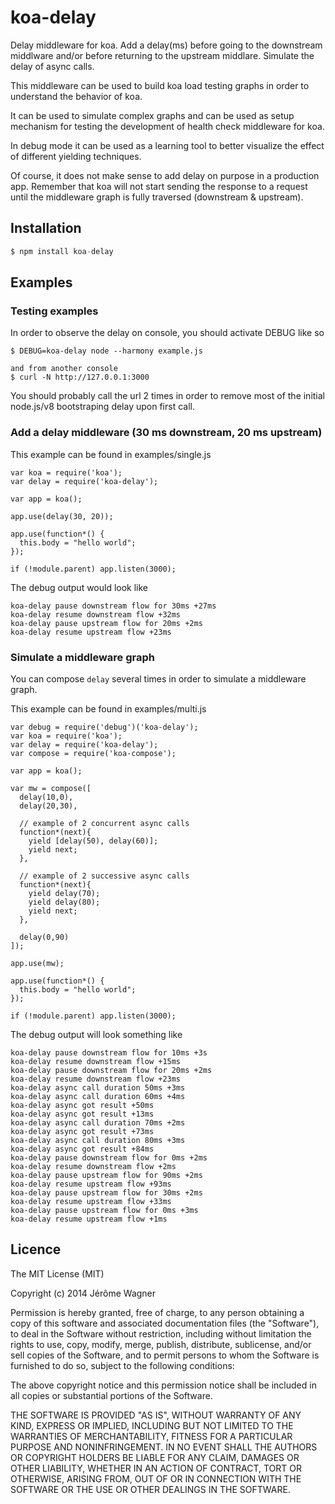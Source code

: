 # koa-delay

  Delay middleware for koa.
  Add a delay(ms) before going to the downstream middlware and/or before
  returning to the upstream middlare.
  Simulate the delay of async calls.

  This middleware can be used to build koa load testing graphs in order to understand the behavior of koa.

  It can be used to simulate complex graphs and can be used as setup mechanism for testing the development of health check middleware for koa.

  In debug mode it can be used as a learning tool to better visualize the effect of different yielding techniques.

  Of course, it does not make sense to add delay on purpose in a production app.
  Remember that koa will not start sending the response to a request until the middleware graph is fully traversed (downstream & upstream).


## Installation

```js
$ npm install koa-delay
```

## Examples

### Testing examples

In order to observe the delay on console, you should activate DEBUG like so

```
$ DEBUG=koa-delay node --harmony example.js

and from another console
$ curl -N http://127.0.0.1:3000
```

You should probably call the url 2 times in order to remove most of the initial node.js/v8 bootstraping delay upon first call.

### Add a delay middleware (30 ms downstream, 20 ms upstream)

This example can be found in examples/single.js

```
var koa = require('koa');
var delay = require('koa-delay');

var app = koa();

app.use(delay(30, 20));

app.use(function*() {
  this.body = "hello world";
});

if (!module.parent) app.listen(3000);
```

The debug output would look like

```
koa-delay pause downstream flow for 30ms +27ms
koa-delay resume downstream flow +32ms
koa-delay pause upstream flow for 20ms +2ms
koa-delay resume upstream flow +23ms
```

### Simulate a middleware graph

You can compose `delay` several times in order to simulate a middleware graph.

This example can be found in examples/multi.js

```
var debug = require('debug')('koa-delay');
var koa = require('koa');
var delay = require('koa-delay');
var compose = require('koa-compose');

var app = koa();

var mw = compose([
  delay(10,0),
  delay(20,30),

  // example of 2 concurrent async calls
  function*(next){
    yield [delay(50), delay(60)];
    yield next;
  },

  // example of 2 successive async calls
  function*(next){
    yield delay(70);
    yield delay(80);
    yield next;
  },

  delay(0,90)
]);

app.use(mw);

app.use(function*() {
  this.body = "hello world";
});

if (!module.parent) app.listen(3000);
```

The debug output will look something like

```
koa-delay pause downstream flow for 10ms +3s
koa-delay resume downstream flow +15ms
koa-delay pause downstream flow for 20ms +2ms
koa-delay resume downstream flow +23ms
koa-delay async call duration 50ms +3ms
koa-delay async call duration 60ms +4ms
koa-delay async got result +50ms
koa-delay async got result +13ms
koa-delay async call duration 70ms +2ms
koa-delay async got result +73ms
koa-delay async call duration 80ms +3ms
koa-delay async got result +84ms
koa-delay pause downstream flow for 0ms +2ms
koa-delay resume downstream flow +2ms
koa-delay pause upstream flow for 90ms +2ms
koa-delay resume upstream flow +93ms
koa-delay pause upstream flow for 30ms +2ms
koa-delay resume upstream flow +33ms
koa-delay pause upstream flow for 0ms +3ms
koa-delay resume upstream flow +1ms
```

## Licence

The MIT License (MIT)

Copyright (c) 2014 Jérôme Wagner

Permission is hereby granted, free of charge, to any person obtaining a copy of this software and associated documentation files (the "Software"), to deal in the Software without restriction, including without limitation the rights to use, copy, modify, merge, publish, distribute, sublicense, and/or sell copies of the Software, and to permit persons to whom the Software is furnished to do so, subject to the following conditions:

The above copyright notice and this permission notice shall be included in all copies or substantial portions of the Software.

THE SOFTWARE IS PROVIDED "AS IS", WITHOUT WARRANTY OF ANY KIND, EXPRESS OR IMPLIED, INCLUDING BUT NOT LIMITED TO THE WARRANTIES OF MERCHANTABILITY, FITNESS FOR A PARTICULAR PURPOSE AND NONINFRINGEMENT. IN NO EVENT SHALL THE AUTHORS OR COPYRIGHT HOLDERS BE LIABLE FOR ANY CLAIM, DAMAGES OR OTHER LIABILITY, WHETHER IN AN ACTION OF CONTRACT, TORT OR OTHERWISE, ARISING FROM, OUT OF OR IN CONNECTION WITH THE SOFTWARE OR THE USE OR OTHER DEALINGS IN THE SOFTWARE.

